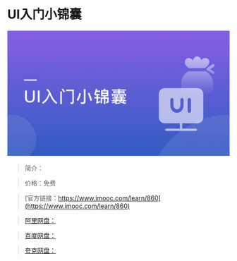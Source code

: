 # UI入门小锦囊

![img](../../assets/5fe442fc0001803405400304.jpg)

> 简介：

> 价格：免费

> [官方链接：https://www.imooc.com/learn/860](https://www.imooc.com/learn/860)

> [阿里网盘：]()

> [百度网盘：]()

> [夸克网盘：]()
